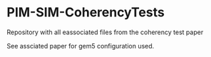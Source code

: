 # PIM-SIM-CoherencyTests
Repository with all eassociated files from the coherency test paper

See assciated paper for gem5 configuration used.
